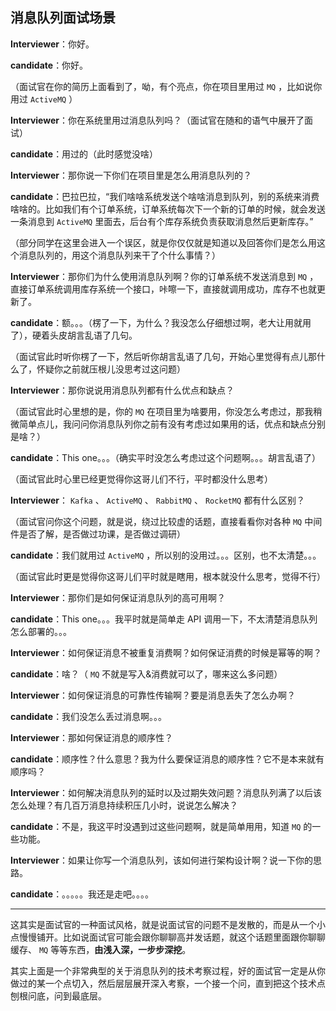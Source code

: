 ## 消息队列面试场景

**Interviewer**：你好。

**candidate**：你好。

（面试官在你的简历上面看到了，呦，有个亮点，你在项目里用过 `MQ` ，比如说你用过 `ActiveMQ` ）

**Interviewer**：你在系统里用过消息队列吗？（面试官在随和的语气中展开了面试）

**candidate**：用过的（此时感觉没啥）

**Interviewer**：那你说一下你们在项目里是怎么用消息队列的？

**candidate**：巴拉巴拉，“我们啥啥系统发送个啥啥消息到队列，别的系统来消费啥啥的。比如我们有个订单系统，订单系统每次下一个新的订单的时候，就会发送一条消息到 `ActiveMQ` 里面去，后台有个库存系统负责获取消息然后更新库存。”

（部分同学在这里会进入一个误区，就是你仅仅就是知道以及回答你们是怎么用这个消息队列的，用这个消息队列来干了个什么事情？）

**Interviewer**：那你们为什么使用消息队列啊？你的订单系统不发送消息到 `MQ` ，直接订单系统调用库存系统一个接口，咔嚓一下，直接就调用成功，库存不也就更新了。

**candidate**：额。。。（楞了一下，为什么？我没怎么仔细想过啊，老大让用就用了），硬着头皮胡言乱语了几句。

（面试官此时听你楞了一下，然后听你胡言乱语了几句，开始心里觉得有点儿那什么了，怀疑你之前就压根儿没思考过这问题）

**Interviewer**：那你说说用消息队列都有什么优点和缺点？

（面试官此时心里想的是，你的 `MQ` 在项目里为啥要用，你没怎么考虑过，那我稍微简单点儿，我问问你消息队列你之前有没有考虑过如果用的话，优点和缺点分别是啥？）

**candidate**：This one。。。（确实平时没怎么考虑过这个问题啊。。。胡言乱语了）

（面试官此时心里已经更觉得你这哥儿们不行，平时都没什么思考）

**Interviewer**： `Kafka` 、 `ActiveMQ` 、 `RabbitMQ` 、 `RocketMQ` 都有什么区别？

（面试官问你这个问题，就是说，绕过比较虚的话题，直接看看你对各种 `MQ` 中间件是否了解，是否做过功课，是否做过调研）

**candidate**：我们就用过 `ActiveMQ` ，所以别的没用过。。。区别，也不太清楚。。。

（面试官此时更是觉得你这哥儿们平时就是瞎用，根本就没什么思考，觉得不行）

**Interviewer**：那你们是如何保证消息队列的高可用啊？

**candidate**：This one。。。我平时就是简单走 API 调用一下，不太清楚消息队列怎么部署的。。。

**Interviewer**：如何保证消息不被重复消费啊？如何保证消费的时候是幂等的啊？

**candidate**：啥？（ `MQ` 不就是写入&消费就可以了，哪来这么多问题）

**Interviewer**：如何保证消息的可靠性传输啊？要是消息丢失了怎么办啊？

**candidate**：我们没怎么丢过消息啊。。。

**Interviewer**：那如何保证消息的顺序性？

**candidate**：顺序性？什么意思？我为什么要保证消息的顺序性？它不是本来就有顺序吗？

**Interviewer**：如何解决消息队列的延时以及过期失效问题？消息队列满了以后该怎么处理？有几百万消息持续积压几小时，说说怎么解决？

**candidate**：不是，我这平时没遇到过这些问题啊，就是简单用用，知道 `MQ` 的一些功能。

**Interviewer**：如果让你写一个消息队列，该如何进行架构设计啊？说一下你的思路。

**candidate**：。。。。。我还是走吧。。。。

---

这其实是面试官的一种面试风格，就是说面试官的问题不是发散的，而是从一个小点慢慢铺开。比如说面试官可能会跟你聊聊高并发话题，就这个话题里面跟你聊聊缓存、 `MQ` 等等东西，**由浅入深，一步步深挖**。

其实上面是一个非常典型的关于消息队列的技术考察过程，好的面试官一定是从你做过的某一个点切入，然后层层展开深入考察，一个接一个问，直到把这个技术点刨根问底，问到最底层。
